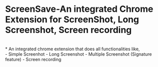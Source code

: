 # ScreenSave-An integrated Chrome Extension for ScreenShot, Long Screenshot, Screen recording
<br>
* An integrated chrome extension that does all functionalities like, <br>
  - Simple Screenhot
  - Long Screenshot
  - Multiple Screenshot (Signature feature)
  - Screen recording


